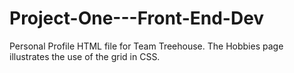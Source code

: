 # Project-One---Front-End-Dev
Personal Profile
HTML file for Team Treehouse.   The Hobbies page illustrates the use of the grid in CSS.  
